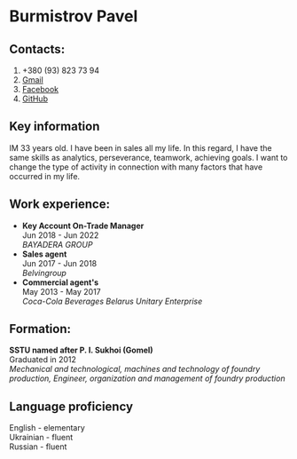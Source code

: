 # Burmistrov Pavel

## Contacts:
1. +380 (93) 823 73 94
1. [Gmail](nallla.999@gmail.com)
1. [Facebook](https://www.facebook.com/naLLla)
1. [GitHub](https://github.com/nallla)

## Key information
IM 33 years old. I have been in sales all my life. In this regard, I have the same skills as analytics, perseverance, teamwork, achieving goals. I want to change the type of activity in connection with many factors that have occurred in my life.

## Work experience:

* __Key Account On-Trade Manager__\
Jun 2018 - Jun 2022\
_BAYADERA GROUP_
* __Sales agent__\
Jun 2017 - Jun 2018\
_Belvingroup_
* __Commercial agent's__\
May 2013 - May 2017\
_Coca-Cola Beverages Belarus Unitary Enterprise_

## Formation:

__SSTU named after P. I. Sukhoi (Gomel)__\
Graduated in 2012\
_Mechanical and technological, machines and technology of foundry production, Engineer, organization and management of foundry production_

## Language proficiency
English - elementary\
Ukrainian - fluent\
Russian - fluent